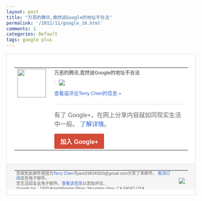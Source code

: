 ```yaml
---
layout: post
title: "万恶的腾讯,竟然说Google的地址不合法"
permalink: '/2012/11/google_16.html'
comments: 1
categories: Default
tags: google plus
---
```

<div style="border:solid 1px #dfdfdf;color:#686868;font:13px Arial"><div style="background-color:#fff;padding:20px;"><table cellpadding="0" cellspacing="0"><tr><td style="padding-right:15px;vertical-align:top"><a href="https://plus.google.com/_/notifications/emlink?emrecipient=110200756825219614165&amp;emid=CJjdrvCC07MCFQFwTAod4ykAAA&amp;path=%2F108643996575278738906&amp;dt=1353052909715&amp;uob=8"><img height="75" src="https://lh3.googleusercontent.com/-KKRGTyJ5Bl0/AAAAAAAAAAI/AAAAAAAAEEY/jllxqER5dCk/s75-c-k-a/photo.jpg" style="border:solid 1px #cccccc;" width="75"/></a></td><td style="width:578px;color:#333;font:13px Arial;vertical-align:top"><div style="padding-bottom:10px">万恶的腾讯,竟然说Google的地址不合<wbr/>法</div><div style="margin-bottom:10px;padding-left:10px; border-left:2px solid #EAEAEA"><span style="margin-right:5px"><a href="https://plus.google.com/_/notifications/emlink?emrecipient=110200756825219614165&amp;emid=CJjdrvCC07MCFQFwTAod4ykAAA&amp;path=%2F108643996575278738906%2Fposts%2FfbNBG8zttFV%3Fgpinv%3DAMIXal-SWr8-yZhvk0mnxN6lHfOa5ZLz8BUnH633aN1Uq04Kcg9Uujd_36UEaBPMpRkNU5hPV2N8EO-dzumauVsXIw26qOTlOPzL4-30-8vDXAPsr4axOPQ&amp;dt=1353052909715&amp;uob=8" style="color:#3366CC;text-decoration:none;"><img border="0" src="https://lh6.googleusercontent.com/-UCe_hJ-FOE4/UKXy1HyI_qI/AAAAAAAAtKc/ENDyOsUhcNw/w160/Unnamed%2BQQ%2BScreenshot20121116160108.png" style="max-height:200px;max-width:275px"/></a></span></div><a href="https://plus.google.com/_/notifications/emlink?emrecipient=110200756825219614165&amp;emid=CJjdrvCC07MCFQFwTAod4ykAAA&amp;path=%2F108643996575278738906%2Fposts%2FfbNBG8zttFV%3Fgpinv%3DAMIXal-SWr8-yZhvk0mnxN6lHfOa5ZLz8BUnH633aN1Uq04Kcg9Uujd_36UEaBPMpRkNU5hPV2N8EO-dzumauVsXIw26qOTlOPzL4-30-8vDXAPsr4axOPQ&amp;dt=1353052909715&amp;uob=8" style="color:#3366CC;text-decoration:none">查看或评论Terry Chen的信息 »</a><div style="margin-top:20px;border-top:solid 1px #dfdfdf"><div style="padding:15px 0;color:#686868;font:16px Arial">有了 Google+，在网上分享内容就如同现实生活中一般。 <a href="http://www.google.com/+/learnmore/" style="color:#3366CC;text-decoration:none">了解详情</a>。</div><a href="https://plus.google.com/_/notifications/emlink?emrecipient=110200756825219614165&amp;emid=CJjdrvCC07MCFQFwTAod4ykAAA&amp;path=%2F%3Fgpinv%3DAMIXal-SWr8-yZhvk0mnxN6lHfOa5ZLz8BUnH633aN1Uq04Kcg9Uujd_36UEaBPMpRkNU5hPV2N8EO-dzumauVsXIw26qOTlOPzL4-30-8vDXAPsr4axOPQ&amp;dt=1353052909715&amp;uob=8" style="display:inline-block;padding:7px 15px;background-color:#d44b38; color:#fff;font-size:16px; font-weight:bold;border-radius:2px;-webkit-border-radius:2px; -moz-border-radius:2px;border:solid 1px #c43b28; white-space:nowrap;text-decoration:none">加入 Google+</a></div></td></tr></table></div><div style="border-top:solid 1px #dfdfdf;padding:0 20px; background-color:#f5f5f5"><table cellpadding="0" cellspacing="0" style="height:50px"><tbody><tr><td style="vertical-align:middle;width:100%; color:#636363;font:11px Arial; line-height:120%">您收到此邮件是因为<a href="https://plus.google.com/_/notifications/emlink?emrecipient=110200756825219614165&amp;emid=CJjdrvCC07MCFQFwTAod4ykAAA&amp;path=%2F108643996575278738906%3Fgpinv%3DAMIXal-SWr8-yZhvk0mnxN6lHfOa5ZLz8BUnH633aN1Uq04Kcg9Uujd_36UEaBPMpRkNU5hPV2N8EO-dzumauVsXIw26qOTlOPzL4-30-8vDXAPsr4axOPQ&amp;dt=1353052909715&amp;uob=8" style="color:#3366CC;text-decoration:none">Terry Chen</a>与jack29834582t@gmail.com分享了本邮件。 <a href="https://plus.google.com/_/notifications/emlink?emrecipient=110200756825219614165&amp;emid=CJjdrvCC07MCFQFwTAod4ykAAA&amp;path=%2F_%2Fnonplus%2Femailsettings%3Fgpinv%3DAMIXal-SWr8-yZhvk0mnxN6lHfOa5ZLz8BUnH633aN1Uq04Kcg9Uujd_36UEaBPMpRkNU5hPV2N8EO-dzumauVsXIw26qOTlOPzL4-30-8vDXAPsr4axOPQ%26est%3DADH5u8VhjaqW0HqTT2V4LpaIhCnCMaMoGRE14o278kFSkRDTghk2-5cIxHdI_OLIAHXBNCNqmL54dBasZV0R2q5xUpis1z37m4AkuidCah86Vps7aik-b8i7Pboez0RK4ImWEL4bmb42s23bDDZXOSNn3jx2wTQ_8w&amp;dt=1353052909715&amp;uob=8" style="color:#3366CC;text-decoration:none">取消订阅</a>这些电子邮件。<br/>您无法回复此电子邮件。<a href="https://plus.google.com/_/notifications/emlink?emrecipient=110200756825219614165&amp;emid=CJjdrvCC07MCFQFwTAod4ykAAA&amp;path=%2F108643996575278738906%2Fposts%2FfbNBG8zttFV%3Fgpinv%3DAMIXal-SWr8-yZhvk0mnxN6lHfOa5ZLz8BUnH633aN1Uq04Kcg9Uujd_36UEaBPMpRkNU5hPV2N8EO-dzumauVsXIw26qOTlOPzL4-30-8vDXAPsr4axOPQ&amp;dt=1353052909715&amp;uob=8" style="color:#3366CC;text-decoration:none">查看该信息</a>以添加评论。<br/>Google Inc., 1600 Amphitheatre Pkwy, Mountain View, CA 94043 USA<br/></td><td><img src="https://ssl.gstatic.com/s2/oz/images/notifications/logo/google-plus-6617a72bb36cc548861652780c9e6ff1.png"/></td></tr></tbody></table></div></div>
